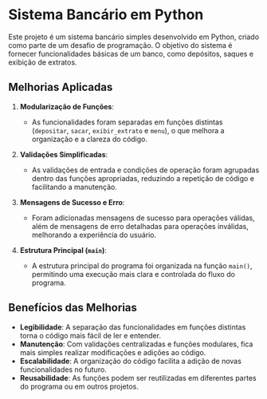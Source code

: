 # Sistema Bancário em Python

Este projeto é um sistema bancário simples desenvolvido em Python, criado como parte de um desafio de programação. O objetivo do sistema é fornecer funcionalidades básicas de um banco, como depósitos, saques e exibição de extratos.

## Melhorias Aplicadas

1. **Modularização de Funções**:
   - As funcionalidades foram separadas em funções distintas (`depositar`, `sacar`, `exibir_extrato` e `menu`), o que melhora a organização e a clareza do código.

2. **Validações Simplificadas**:
   - As validações de entrada e condições de operação foram agrupadas dentro das funções apropriadas, reduzindo a repetição de código e facilitando a manutenção.

3. **Mensagens de Sucesso e Erro**:
   - Foram adicionadas mensagens de sucesso para operações válidas, além de mensagens de erro detalhadas para operações inválidas, melhorando a experiência do usuário.

4. **Estrutura Principal (`main`)**:
   - A estrutura principal do programa foi organizada na função `main()`, permitindo uma execução mais clara e controlada do fluxo do programa.

## Benefícios das Melhorias

- **Legibilidade**: A separação das funcionalidades em funções distintas torna o código mais fácil de ler e entender.
- **Manutenção**: Com validações centralizadas e funções modulares, fica mais simples realizar modificações e adições ao código.
- **Escalabilidade**: A organização do código facilita a adição de novas funcionalidades no futuro.
- **Reusabilidade**: As funções podem ser reutilizadas em diferentes partes do programa ou em outros projetos.

